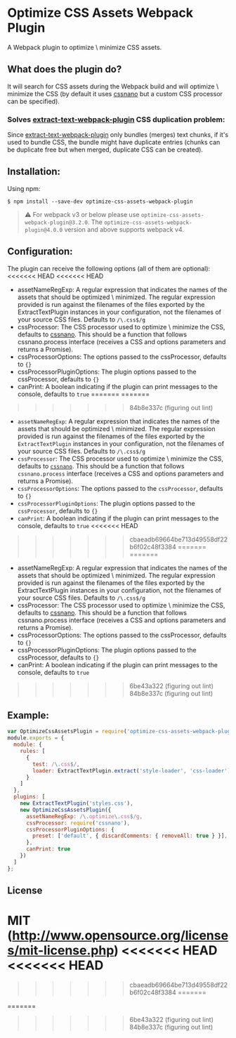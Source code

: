 # Optimize CSS Assets Webpack Plugin

A Webpack plugin to optimize \ minimize CSS assets.

## What does the plugin do?

It will search for CSS assets during the Webpack build and will optimize \ minimize the CSS (by default it uses [cssnano](http://github.com/ben-eb/cssnano) but a custom CSS processor can be specified).

### Solves [extract-text-webpack-plugin](http://github.com/webpack/extract-text-webpack-plugin) CSS duplication problem:

Since [extract-text-webpack-plugin](http://github.com/webpack/extract-text-webpack-plugin) only bundles (merges) text chunks, if it's used to bundle CSS, the bundle might have duplicate entries (chunks can be duplicate free but when merged, duplicate CSS can be created).

## Installation:

Using npm:
```shell
$ npm install --save-dev optimize-css-assets-webpack-plugin
```

> :warning: For webpack v3 or below please use `optimize-css-assets-webpack-plugin@3.2.0`. The `optimize-css-assets-webpack-plugin@4.0.0` version and above supports webpack v4.

## Configuration:

The plugin can receive the following options (all of them are optional):
<<<<<<< HEAD
<<<<<<< HEAD
* assetNameRegExp: A regular expression that indicates the names of the assets that should be optimized \ minimized. The regular expression provided is run against the filenames of the files exported by the ExtractTextPlugin instances in your configuration, not the filenames of your source CSS files. Defaults to `/\.css$/g`
* cssProcessor: The CSS processor used to optimize \ minimize the CSS, defaults to [cssnano](http://github.com/ben-eb/cssnano). This should be a function that follows cssnano.process interface (receives a CSS and options parameters and returns a Promise).
* cssProcessorOptions: The options passed to the cssProcessor, defaults to `{}`
* cssProcessorPluginOptions: The plugin options passed to the cssProcessor, defaults to `{}`
* canPrint: A boolean indicating if the plugin can print messages to the console, defaults to `true`
=======
=======
>>>>>>> 84b8e337c (figuring out lint)
* `assetNameRegExp`: A regular expression that indicates the names of the assets that should be optimized \ minimized. The regular expression provided is run against the filenames of the files exported by the `ExtractTextPlugin` instances in your configuration, not the filenames of your source CSS files. Defaults to `/\.css$/g`
* `cssProcessor`: The CSS processor used to optimize \ minimize the CSS, defaults to [`cssnano`](http://github.com/ben-eb/cssnano). This should be a function that follows `cssnano.process` interface (receives a CSS and options parameters and returns a Promise).
* `cssProcessorOptions`: The options passed to the `cssProcessor`, defaults to `{}`
* `cssProcessorPluginOptions`: The plugin options passed to the `cssProcessor`, defaults to `{}`
* `canPrint`: A boolean indicating if the plugin can print messages to the console, defaults to `true`
<<<<<<< HEAD
>>>>>>> cbaeadb69664be713d49558df22b6f02c48f3384
=======
=======
* assetNameRegExp: A regular expression that indicates the names of the assets that should be optimized \ minimized. The regular expression provided is run against the filenames of the files exported by the ExtractTextPlugin instances in your configuration, not the filenames of your source CSS files. Defaults to `/\.css$/g`
* cssProcessor: The CSS processor used to optimize \ minimize the CSS, defaults to [cssnano](http://github.com/ben-eb/cssnano). This should be a function that follows cssnano.process interface (receives a CSS and options parameters and returns a Promise).
* cssProcessorOptions: The options passed to the cssProcessor, defaults to `{}`
* cssProcessorPluginOptions: The plugin options passed to the cssProcessor, defaults to `{}`
* canPrint: A boolean indicating if the plugin can print messages to the console, defaults to `true`
>>>>>>> 6be43a322 (figuring out lint)
>>>>>>> 84b8e337c (figuring out lint)

## Example:

``` javascript
var OptimizeCssAssetsPlugin = require('optimize-css-assets-webpack-plugin');
module.exports = {
  module: {
    rules: [
      {
        test: /\.css$/,
        loader: ExtractTextPlugin.extract('style-loader', 'css-loader')
      }
    ]
  },
  plugins: [
    new ExtractTextPlugin('styles.css'),
    new OptimizeCssAssetsPlugin({
      assetNameRegExp: /\.optimize\.css$/g,
      cssProcessor: require('cssnano'),
      cssProcessorPluginOptions: {
        preset: ['default', { discardComments: { removeAll: true } }],
      },
      canPrint: true
    })
  ]
};
```

## License

MIT (http://www.opensource.org/licenses/mit-license.php)
<<<<<<< HEAD
<<<<<<< HEAD
=======

>>>>>>> cbaeadb69664be713d49558df22b6f02c48f3384
=======

=======
>>>>>>> 6be43a322 (figuring out lint)
>>>>>>> 84b8e337c (figuring out lint)
